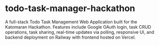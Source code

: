 # todo-task-manager-hackathon
A full-stack Todo Task Management Web Application built for the Katomaran Hackathon. Features include Google OAuth login, task CRUD operations, task sharing, real-time updates via polling, responsive UI, and backend deployment on Railway with frontend hosted on Vercel.
